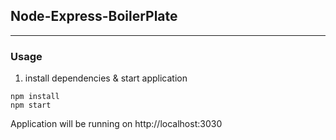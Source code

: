 ## Node-Express-BoilerPlate

---

### Usage

1.  install dependencies & start application

```
npm install
npm start
```

Application will be running on http://localhost:3030

